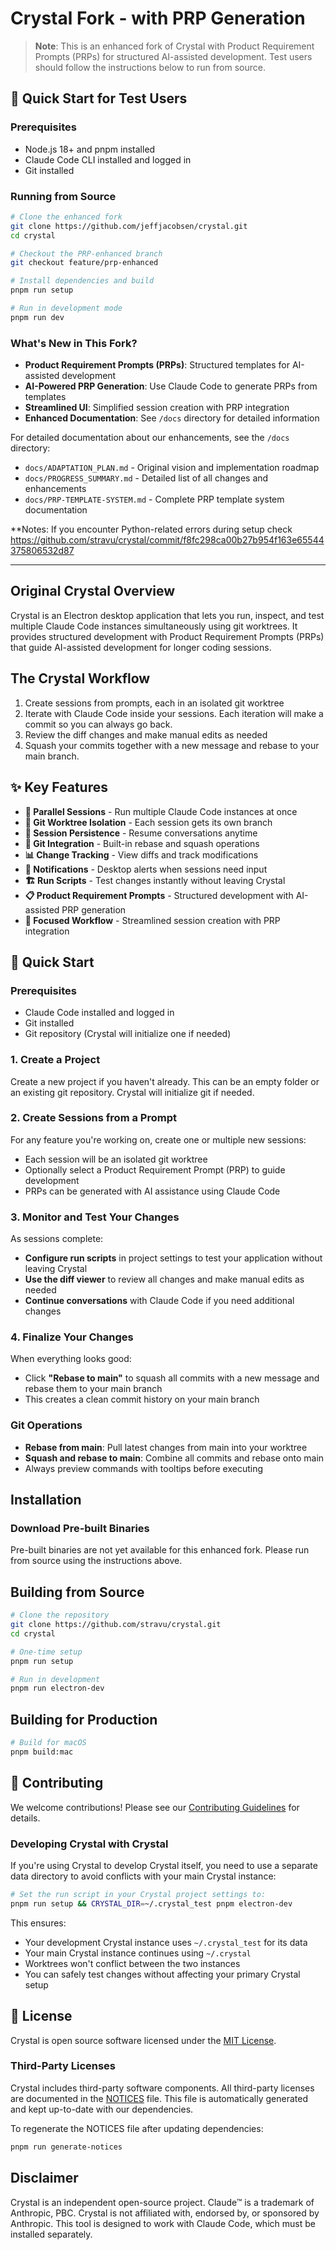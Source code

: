# Crystal Fork - with PRP Generation

> **Note**: This is an enhanced fork of Crystal with Product Requirement Prompts (PRPs) for structured AI-assisted development. Test users should follow the instructions below to run from source.

## 🚀 Quick Start for Test Users

### Prerequisites
- Node.js 18+ and pnpm installed
- Claude Code CLI installed and logged in
- Git installed

### Running from Source

```bash
# Clone the enhanced fork
git clone https://github.com/jeffjacobsen/crystal.git
cd crystal

# Checkout the PRP-enhanced branch
git checkout feature/prp-enhanced

# Install dependencies and build
pnpm run setup

# Run in development mode
pnpm run dev
```

### What's New in This Fork?
- **Product Requirement Prompts (PRPs)**: Structured templates for AI-assisted development
- **AI-Powered PRP Generation**: Use Claude Code to generate PRPs from templates
- **Streamlined UI**: Simplified session creation with PRP integration
- **Enhanced Documentation**: See `/docs` directory for detailed information

For detailed documentation about our enhancements, see the `/docs` directory:
- `docs/ADAPTATION_PLAN.md` - Original vision and implementation roadmap
- `docs/PROGRESS_SUMMARY.md` - Detailed list of all changes and enhancements
- `docs/PRP-TEMPLATE-SYSTEM.md` - Complete PRP template system documentation

**Notes: If you encounter Python-related errors during setup check https://github.com/stravu/crystal/commit/f8fc298ca00b27b954f163e65544375806532d87

---

## Original Crystal Overview

Crystal is an Electron desktop application that lets you run, inspect, and test multiple Claude Code instances simultaneously using git worktrees. It provides structured development with Product Requirement Prompts (PRPs) that guide AI-assisted development for longer coding sessions.


## The Crystal Workflow

1. Create sessions from prompts, each in an isolated git worktree
2. Iterate with Claude Code inside your sessions. Each iteration will make a commit so you can always go back.
3. Review the diff changes and make manual edits as needed
4. Squash your commits together with a new message and rebase to your main branch.

## ✨ Key Features

- **🚀 Parallel Sessions** - Run multiple Claude Code instances at once
- **🌳 Git Worktree Isolation** - Each session gets its own branch
- **💾 Session Persistence** - Resume conversations anytime
- **🔧 Git Integration** - Built-in rebase and squash operations
- **📊 Change Tracking** - View diffs and track modifications
- **🔔 Notifications** - Desktop alerts when sessions need input
- **🏗️ Run Scripts** - Test changes instantly without leaving Crystal
- **📋 Product Requirement Prompts** - Structured development with AI-assisted PRP generation
- **🎯 Focused Workflow** - Streamlined session creation with PRP integration

## 🚀 Quick Start

### Prerequisites
- Claude Code installed and logged in
- Git installed
- Git repository (Crystal will initialize one if needed)

### 1. Create a Project
Create a new project if you haven't already. This can be an empty folder or an existing git repository. Crystal will initialize git if needed.

### 2. Create Sessions from a Prompt
For any feature you're working on, create one or multiple new sessions:
- Each session will be an isolated git worktree
- Optionally select a Product Requirement Prompt (PRP) to guide development
- PRPs can be generated with AI assistance using Claude Code

### 3. Monitor and Test Your Changes
As sessions complete:
- **Configure run scripts** in project settings to test your application without leaving Crystal
- **Use the diff viewer** to review all changes and make manual edits as needed
- **Continue conversations** with Claude Code if you need additional changes

### 4. Finalize Your Changes
When everything looks good:
- Click **"Rebase to main"** to squash all commits with a new message and rebase them to your main branch
- This creates a clean commit history on your main branch

### Git Operations
- **Rebase from main**: Pull latest changes from main into your worktree
- **Squash and rebase to main**: Combine all commits and rebase onto main
- Always preview commands with tooltips before executing



## Installation

### Download Pre-built Binaries

Pre-built binaries are not yet available for this enhanced fork. Please run from source using the instructions above.


## Building from Source

```bash
# Clone the repository
git clone https://github.com/stravu/crystal.git
cd crystal

# One-time setup
pnpm run setup

# Run in development
pnpm run electron-dev
```

## Building for Production

```bash
# Build for macOS
pnpm build:mac
```



## 🤝 Contributing

We welcome contributions! Please see our [Contributing Guidelines](CONTRIBUTING.md) for details.

### Developing Crystal with Crystal

If you're using Crystal to develop Crystal itself, you need to use a separate data directory to avoid conflicts with your main Crystal instance:

```bash
# Set the run script in your Crystal project settings to:
pnpm run setup && CRYSTAL_DIR=~/.crystal_test pnpm electron-dev
```

This ensures:
- Your development Crystal instance uses `~/.crystal_test` for its data
- Your main Crystal instance continues using `~/.crystal` 
- Worktrees won't conflict between the two instances
- You can safely test changes without affecting your primary Crystal setup


## 📄 License

Crystal is open source software licensed under the [MIT License](LICENSE).

### Third-Party Licenses

Crystal includes third-party software components. All third-party licenses are documented in the [NOTICES](NOTICES) file. This file is automatically generated and kept up-to-date with our dependencies.

To regenerate the NOTICES file after updating dependencies:
```bash
pnpm run generate-notices
```

## Disclaimer

Crystal is an independent open-source project. Claude™ is a trademark of Anthropic, PBC. Crystal is not affiliated with, endorsed by, or sponsored by Anthropic. This tool is designed to work with Claude Code, which must be installed separately.

